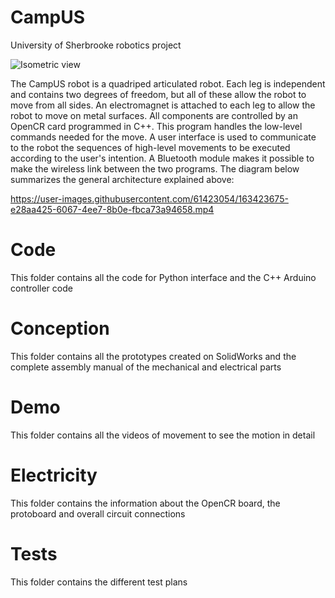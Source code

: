 # CampUS
University of Sherbrooke robotics project
  
  ![Isometric view](https://user-images.githubusercontent.com/98042679/154827627-ff07e487-ea2e-4c38-a949-d4acb07813e9.JPG)
  
The CampUS robot is a quadriped articulated robot. Each leg is independent and contains two degrees of freedom, but all of these allow the robot to move from all sides.   An electromagnet is attached to each leg to allow the robot to move on metal surfaces. All components are controlled by an OpenCR card programmed in C++. This program handles the low-level commands needed for the move. A user interface is used to communicate to the robot the sequences of high-level movements to be executed according to the user's intention. A Bluetooth module makes it possible to make the wireless link between the two programs. The diagram below summarizes the general architecture explained above:


https://user-images.githubusercontent.com/61423054/163423675-e28aa425-6067-4ee7-8b0e-fbca73a94658.mp4




# Code

  This folder contains all the code for Python interface and the C++ Arduino controller code
  
# Conception 

  This folder contains all the prototypes created on SolidWorks and the complete assembly manual of the mechanical and electrical parts

# Demo 

  This folder contains all the videos of movement to see the motion in detail
  
# Electricity

  This folder contains the information about the OpenCR board, the protoboard and overall circuit connections
  
# Tests

  This folder contains the different test plans 


